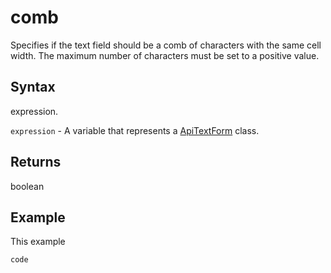 # comb

Specifies if the text field should be a comb of characters with the same cell width. The maximum number of characters must be set to a positive value.

## Syntax

expression.

`expression` - A variable that represents a [ApiTextForm](../ApiTextForm.md) class.

## Returns

boolean

## Example

This example

```javascript
code
```